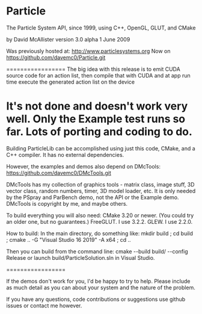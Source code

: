 # Particle
The Particle System API, since 1999, using C++, OpenGL, GLUT, and CMake

by David McAllister
version 3.0 alpha 1
June 2009

Was previously hosted at: http://www.particlesystems.org
Now on https://github.com/davemc0/Particle.git

=================
The big idea with this release is to emit CUDA source code for an action list,
then compile that with CUDA and at app run time execute the generated action list on the device

It's not done and doesn't work very well. Only the Example test runs so far. Lots of porting and coding to do.
=================

Building ParticleLib can be accomplished using just this code, CMake, and a C++ compiler.
It has no external dependencies.

However, the examples and demos also depend on DMcTools: https://github.com/davemc0/DMcTools.git

DMcTools has my collection of graphics tools - matrix class, image stuff,
3D vector class, random numbers, timer, 3D model loader, etc.
It is only needed by the PSpray and ParBench demo, not the API or the Example demo.
DMcTools is copyright by me, and maybe others.

To build everything you will also need:
CMake 3.20 or newer. (You could try an older one, but no guarantees.)
FreeGLUT. I use 3.2.2.
GLEW. I use 2.2.0.

How to build:
In the main directory, do something like:
mkdir build ; cd build ; cmake .. -G "Visual Studio 16 2019" -A x64 ; cd ..

Then you can build from the command line:
cmake --build build/ --config Release
or launch build/ParticleSolution.sln in Visual Studio.

=================

If the demos don't work for you, I'd be happy to try to help. Please include as much detail as
you can about your system and the nature of the problem.

If you have any questions, code contributions or suggestions use github issues or contact me however.